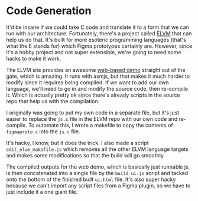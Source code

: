# Code Generation

It'd be insane if we could take C code and translate it to a form that we can
run with our architecture. Fortunately, there's a project called
[ELVM](https://github.com/shinh/elvm) that can help us do that. It's built for
more esoteric programming languages (that's what the E stands for) which Figma
prototypes certainly are. However, since it's a hobby project and not super
extensible, we're going to need some hacks to make it work.

The ELVM site provides an awesome [web-based
demo](http://shinh.skr.jp/elvm/8cc.js.html) straight out of the gate, which is
amazing. It runs with asmjs, but that makes it much harder to modify since it
requires being compiled. If we want to add our own language, we'll need to go in
and modify the source code, then re-compile it. Which is actually pretty ok since
there's already scripts in the source repo that help us with the compilation.

I originally was going to put my own code in a separate file, but it's just
easier to replace the `js.c` file in the ELVM repo with our own code and
re-compile. To automate this, I wrote a makefile to copy the contents of
`figmaproto.c` into the `js.c` file.

It's hacky, I know, but it does the trick. I also made a script
`edit_elvm_makefile.js` which removes all the other ELVM language targets and
makes some modifications so that the build will go smoothly.

The compiled outputs for the web demo, which is basically just runnable js, is
then concatenated into a single file by the `build_ui.js` script and tacked onto
the bottom of the finished built `ui.html` file. It's also super hacky because
we can't import any script files from a Figma plugin, so we have to just include
it a one giant file.
